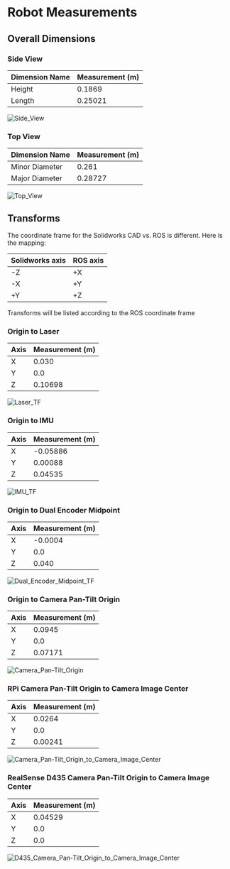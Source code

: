 # Robot Measurements

## Overall Dimensions

### Side View
Dimension Name | Measurement (m)
--- | ---
Height  |  0.1869
Length  |  0.25021

![Side_View](Side_View.png)

### Top View
Dimension Name | Measurement (m)
--- | ---
Minor Diameter  |  0.261
Major Diameter  |  0.28727

![Top_View](Top_View.png)

## Transforms

The coordinate frame for the Solidworks CAD vs. ROS is different. Here is the mapping:

Solidworks axis | ROS axis
--- | ---
-Z  |  +X
-X  |  +Y
+Y  |  +Z

Transforms will be listed according to the ROS coordinate frame

### Origin to Laser
Axis | Measurement (m)
--- | ---
X  |  0.030
Y  |  0.0
Z  |  0.10698

![Laser_TF](Laser_TF.png)

### Origin to IMU
Axis | Measurement (m)
--- | ---
X  |  -0.05886
Y  |  0.00088
Z  |  0.04535

![IMU_TF](IMU_TF.png)

### Origin to Dual Encoder Midpoint
Axis | Measurement (m)
--- | ---
X  |  -0.0004
Y  |  0.0
Z  |  0.040

![Dual_Encoder_Midpoint_TF](Dual_Encoder_Midpoint_TF.png)

### Origin to Camera Pan-Tilt Origin
Axis | Measurement (m)
--- | ---
X  |  0.0945
Y  |  0.0
Z  |  0.07171

![Camera_Pan-Tilt_Origin](Camera_Pan-Tilt_Origin.png)

### RPi Camera Pan-Tilt Origin to Camera Image Center
Axis | Measurement (m)
--- | ---
X  |  0.0264
Y  |  0.0
Z  |  0.00241

![Camera_Pan-Tilt_Origin_to_Camera_Image_Center](Camera_Pan-Tilt_Origin_to_Camera_Image_Center.png)

### RealSense D435 Camera Pan-Tilt Origin to Camera Image Center
Axis | Measurement (m)
--- | ---
X  |  0.04529
Y  |  0.0
Z  |  0.0

![D435_Camera_Pan-Tilt_Origin_to_Camera_Image_Center](D435-Camera-Pan-Tilt-Origin-to-Camera-Image-Center.png)

